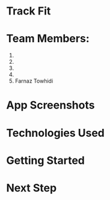 # Track Fit
# Team Members:
1.
2.
3.
4.
5. Farnaz Towhidi

# App Screenshots
# Technologies Used
# Getting Started
# Next Step
